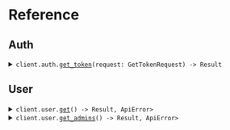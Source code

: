 # Reference
## Auth
<details><summary><code>client.auth.<a href="/src/api/resources/auth/client.rs">get_token</a>(request: GetTokenRequest) -> Result<TokenResponse, ApiError></code></summary>
<dl>
<dd>

#### 🔌 Usage

<dl>
<dd>

<dl>
<dd>

```rust
use seed_any_auth::{AnyAuthClient, ClientConfig, GetTokenRequest};
use std::collections::HashMap;

#[tokio::main]
async fn main() {
    let config = ClientConfig {
        token: Some("<token>".to_string()),
        ..Default::default()
    };
    let client = AnyAuthClient::new(config).expect("Failed to build client");
    client
        .auth
        .get_token(
            &GetTokenRequest {
                client_id: "client_id".to_string(),
                client_secret: "client_secret".to_string(),
                audience: "https://api.example.com".to_string(),
                grant_type: "client_credentials".to_string(),
                scope: Some("scope".to_string()),
            },
            None,
        )
        .await;
}
```
</dd>
</dl>
</dd>
</dl>

#### ⚙️ Parameters

<dl>
<dd>

<dl>
<dd>

**client_id:** `String` 
    
</dd>
</dl>

<dl>
<dd>

**client_secret:** `String` 
    
</dd>
</dl>

<dl>
<dd>

**audience:** `String` 
    
</dd>
</dl>

<dl>
<dd>

**grant_type:** `String` 
    
</dd>
</dl>

<dl>
<dd>

**scope:** `Option<String>` 
    
</dd>
</dl>
</dd>
</dl>


</dd>
</dl>
</details>

## User
<details><summary><code>client.user.<a href="/src/api/resources/user/client.rs">get</a>() -> Result<Vec<User>, ApiError></code></summary>
<dl>
<dd>

#### 🔌 Usage

<dl>
<dd>

<dl>
<dd>

```rust
use seed_any_auth::{AnyAuthClient, ClientConfig};

#[tokio::main]
async fn main() {
    let config = ClientConfig {
        token: Some("<token>".to_string()),
        ..Default::default()
    };
    let client = AnyAuthClient::new(config).expect("Failed to build client");
    client.user.get(None).await;
}
```
</dd>
</dl>
</dd>
</dl>


</dd>
</dl>
</details>

<details><summary><code>client.user.<a href="/src/api/resources/user/client.rs">get_admins</a>() -> Result<Vec<User>, ApiError></code></summary>
<dl>
<dd>

#### 🔌 Usage

<dl>
<dd>

<dl>
<dd>

```rust
use seed_any_auth::{AnyAuthClient, ClientConfig};

#[tokio::main]
async fn main() {
    let config = ClientConfig {
        token: Some("<token>".to_string()),
        ..Default::default()
    };
    let client = AnyAuthClient::new(config).expect("Failed to build client");
    client.user.get_admins(None).await;
}
```
</dd>
</dl>
</dd>
</dl>


</dd>
</dl>
</details>
